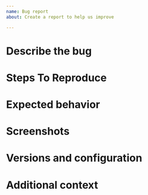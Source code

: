 ```yaml
---
name: Bug report
about: Create a report to help us improve

---
```

<!-- Please follow the template below -->

# Describe the bug

<!-- A clear and concise description of what the bug is. -->


# Steps To Reproduce

<!-- Steps to reproduce the behavior:
1. Make a player with a gun, magazine, and some ammo.
2. Try to aim at a wall.
3. There's no way to increase aim level. -->


# Expected behavior

<!-- A clear and concise description of what you expected to happen.
Ideally also describe *why* you expect it to happen. -->


# Screenshots

<!-- **If applicable**, add screenshots to help explain your problem.

Do not take a screenshot of the crashing window. Please provide the crash logs in the "Additional context" -->

# Versions and configuration

<!-- Please complete the following information; you can now go to:
    - "Main menu (ESC) > Debug Menu > Info > Generate game report" to generate this report.
    - Please update your OS version with a more precise version.

 - OS: [e.g. iOS 8 or Windows 10 or Ubuntu 18.04]
 - Game Version: [from the main menu, e.g. 0.C-29938-g90f5268437]
 - Graphics version: [Tiles or Terminal]
 - Mods loaded: [e.g.dda, boats, hacktheplanet, StatsThroughSkills]
 -->

# Additional context

<!-- Add any other context about the problem here.

Crash: if your problem refers to a crash, please add the following files to the "Additional Context" paragraph:
    - From the /config folder (you can zip them both together):
        - crash.log file.
        - debug.log file.
    - Your save file (zipped)

- note #1: you can drag and drop files in this issue post!
- note #2: it is very important for us that you provide a save file in case of a crash. It really helps the developers
    to reproduce the bug and fix it. If possible, try to provide a save file that occurs in the right conditions, just
    before the crash happens. -->
